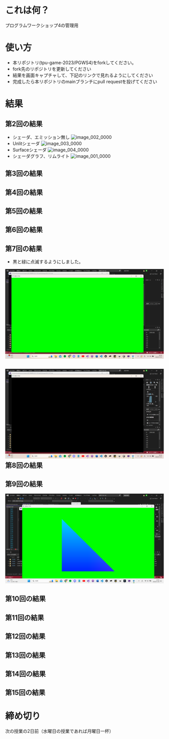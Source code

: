 # これは何？
プログラムワークショップ4の管理用

# 使い方

- 本リポジトリ(tpu-game-2023/PGWS4)をforkしてください。
- fork先のリポジトリを更新してください
- 結果を画面キャプチャして、下記のリンクで見れるようにしてください
- 完成したら本リポジトリのmainブランチにpull requestを投げてください

# 結果

第2回の結果
- 
- シェーダ、エミッション無し
![image_002_0000](https://github.com/Fumirin16/PGWS4/assets/90897959/97a5bcde-4fd8-4603-bd57-d6389c00c0f1)
- Unlitシェーダ
![image_003_0000](https://github.com/Fumirin16/PGWS4/assets/90897959/66d73abe-7e37-43cc-a5f3-488219b8ab7f)
- Surfaceシェーダ
![image_004_0000](https://github.com/Fumirin16/PGWS4/assets/90897959/baf965d1-1b05-4589-8b20-c6fe4921bc1d)
- シェーダグラフ、リムライト
![image_001_0000](https://github.com/Fumirin16/PGWS4/assets/90897959/246a30a6-329e-47b8-9761-59b0c1c1bc73)

第3回の結果
-
第4回の結果
-
第5回の結果
-
第6回の結果
-
第7回の結果
-
- 黒と緑に点滅するようにしました。

![結果画像1](第７回結果その１.png)

![結果画像1](第７回結果その２.png)
第8回の結果
-
第9回の結果
-
![結果画像1](第９回結果.png)

第10回の結果
-
第11回の結果
-
第12回の結果
-
第13回の結果
-
第14回の結果
-
第15回の結果
-
# 締め切り
次の授業の2日前（水曜日の授業であれば月曜日一杯）
